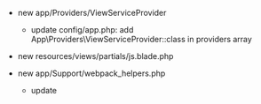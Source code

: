 - new app/Providers/ViewServiceProvider
    - update config/app.php: add App\Providers\ViewServiceProvider::class in providers array
- new resources/views/partials/js.blade.php

- new app/Support/webpack_helpers.php
    - update